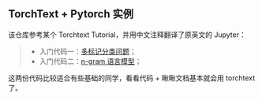 ## TorchText + Pytorch 实例

该仓库参考某个 Torchtext Tutorial，并用中文注释翻译了原英文的 Jupyter：

> + 入门代码一：[多标记分类问题](https://github.com/LeePleased/Pratical-Torchtext/blob/master/multi-classification.py)；
> + 入门代码二：[n-gram 语言模型](https://github.com/LeePleased/Pratical-Torchtext/blob/master/language-model.py)；

这两份代码比较适合有些基础的同学，看看代码 + 瞅瞅文档基本就会用 torchtext 了。
